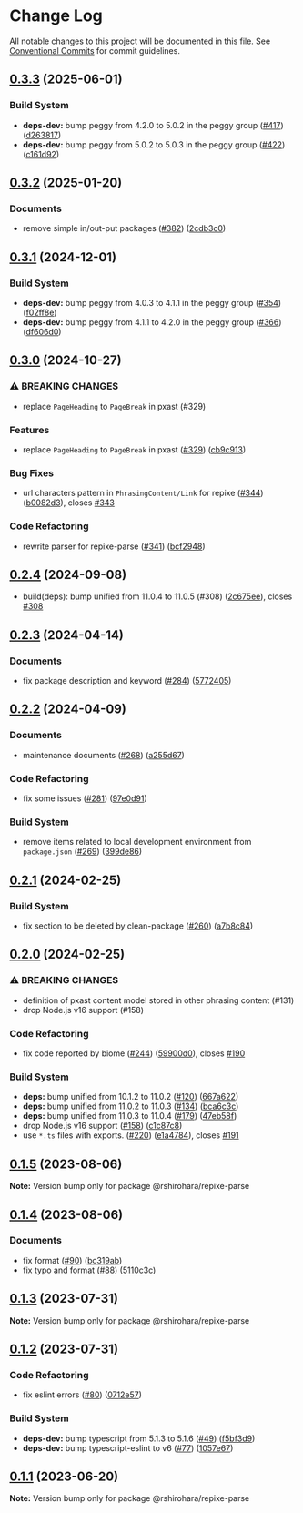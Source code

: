 # Change Log

All notable changes to this project will be documented in this file.
See [Conventional Commits](https://conventionalcommits.org) for commit guidelines.

## [0.3.3](https://github.com/RShirohara/unified-webnovel/compare/@rshirohara/repixe-parse@0.3.2...@rshirohara/repixe-parse@0.3.3) (2025-06-01)

### Build System

* **deps-dev:** bump peggy from 4.2.0 to 5.0.2 in the peggy group ([#417](https://github.com/RShirohara/unified-webnovel/issues/417)) ([d263817](https://github.com/RShirohara/unified-webnovel/commit/d263817eff9e1d816b8fd25a0f3f442c3b305041))
* **deps-dev:** bump peggy from 5.0.2 to 5.0.3 in the peggy group ([#422](https://github.com/RShirohara/unified-webnovel/issues/422)) ([c161d92](https://github.com/RShirohara/unified-webnovel/commit/c161d92f1adfc13c82c8b7a42ac8a03ce36c169b))

## [0.3.2](https://github.com/RShirohara/unified-webnovel/compare/@rshirohara/repixe-parse@0.3.1...@rshirohara/repixe-parse@0.3.2) (2025-01-20)

### Documents

* remove simple in/out-put packages  ([#382](https://github.com/RShirohara/unified-webnovel/issues/382)) ([2cdb3c0](https://github.com/RShirohara/unified-webnovel/commit/2cdb3c013a196dae581864743a3c70dd9e61026f))

## [0.3.1](https://github.com/RShirohara/unified-webnovel/compare/@rshirohara/repixe-parse@0.3.0...@rshirohara/repixe-parse@0.3.1) (2024-12-01)

### Build System

* **deps-dev:** bump peggy from 4.0.3 to 4.1.1 in the peggy group ([#354](https://github.com/RShirohara/unified-webnovel/issues/354)) ([f02ff8e](https://github.com/RShirohara/unified-webnovel/commit/f02ff8e9591e59f64307695f4d274f3ce91b370a))
* **deps-dev:** bump peggy from 4.1.1 to 4.2.0 in the peggy group ([#366](https://github.com/RShirohara/unified-webnovel/issues/366)) ([df606d0](https://github.com/RShirohara/unified-webnovel/commit/df606d0d73a868570d3d9a1b36c53ff1cd994d1d))

## [0.3.0](https://github.com/RShirohara/unified-webnovel/compare/@rshirohara/repixe-parse@0.2.4...@rshirohara/repixe-parse@0.3.0) (2024-10-27)

### ⚠ BREAKING CHANGES

* replace `PageHeading` to `PageBreak` in pxast (#329)

### Features

* replace `PageHeading` to `PageBreak` in pxast ([#329](https://github.com/RShirohara/unified-webnovel/issues/329)) ([cb9c913](https://github.com/RShirohara/unified-webnovel/commit/cb9c91302a24d994cc136017842303d5fdd4819c))

### Bug Fixes

* url characters pattern in `PhrasingContent/Link` for repixe ([#344](https://github.com/RShirohara/unified-webnovel/issues/344)) ([b0082d3](https://github.com/RShirohara/unified-webnovel/commit/b0082d35e3ed1164474b4c753d180c0917cb0263)), closes [#343](https://github.com/RShirohara/unified-webnovel/issues/343)

### Code Refactoring

* rewrite parser for repixe-parse ([#341](https://github.com/RShirohara/unified-webnovel/issues/341)) ([bcf2948](https://github.com/RShirohara/unified-webnovel/commit/bcf29480598bd0e08a4f7f714d75eabdb7924414))

## [0.2.4](https://github.com/RShirohara/unified-webnovel/compare/@rshirohara/repixe-parse@0.2.3...@rshirohara/repixe-parse@0.2.4) (2024-09-08)

* build(deps): bump unified from 11.0.4 to 11.0.5 (#308) ([2c675ee](https://github.com/RShirohara/unified-webnovel/commit/2c675ee)), closes [#308](https://github.com/RShirohara/unified-webnovel/issues/308)

## [0.2.3](https://github.com/RShirohara/unified-webnovel/compare/@rshirohara/repixe-parse@0.2.2...@rshirohara/repixe-parse@0.2.3) (2024-04-14)

### Documents

* fix package description and keyword ([#284](https://github.com/RShirohara/unified-webnovel/issues/284)) ([5772405](https://github.com/RShirohara/unified-webnovel/commit/5772405051d050e8e7a6f9fbf2e03c6b88304e54))

## [0.2.2](https://github.com/RShirohara/unified-webnovel/compare/@rshirohara/repixe-parse@0.2.1...@rshirohara/repixe-parse@0.2.2) (2024-04-09)

### Documents

* maintenance documents ([#268](https://github.com/RShirohara/unified-webnovel/issues/268)) ([a255d67](https://github.com/RShirohara/unified-webnovel/commit/a255d67a6bf5e94af9d5daf0d62c074bc0d6a5e3))

### Code Refactoring

* fix some issues ([#281](https://github.com/RShirohara/unified-webnovel/issues/281)) ([97e0d91](https://github.com/RShirohara/unified-webnovel/commit/97e0d9136b0e310dedad44e581ba70eea6d23e30))

### Build System

* remove items related to local development environment from `package.json` ([#269](https://github.com/RShirohara/unified-webnovel/issues/269)) ([399de86](https://github.com/RShirohara/unified-webnovel/commit/399de869f96a624d023e574e94a83754261b03a2))

## [0.2.1](https://github.com/RShirohara/unified-webnovel/compare/@rshirohara/repixe-parse@0.2.0...@rshirohara/repixe-parse@0.2.1) (2024-02-25)

### Build System

* fix section to be deleted by clean-package ([#260](https://github.com/RShirohara/unified-webnovel/issues/260)) ([a7b8c84](https://github.com/RShirohara/unified-webnovel/commit/a7b8c840872ac99be29995da743100d7be68281a))

## [0.2.0](https://github.com/RShirohara/unified-webnovel/compare/@rshirohara/repixe-parse@0.1.5...@rshirohara/repixe-parse@0.2.0) (2024-02-25)

### ⚠ BREAKING CHANGES

* definition of pxast content model stored in other phrasing content (#131)
* drop Node.js v16 support (#158)

### Code Refactoring

* fix code reported by biome ([#244](https://github.com/RShirohara/unified-webnovel/issues/244)) ([59900d0](https://github.com/RShirohara/unified-webnovel/commit/59900d08e01e4d6ce25cdb5da2e5ab85b18e8129)), closes [#190](https://github.com/RShirohara/unified-webnovel/issues/190)

### Build System

* **deps:** bump unified from 10.1.2 to 11.0.2 ([#120](https://github.com/RShirohara/unified-webnovel/issues/120)) ([667a622](https://github.com/RShirohara/unified-webnovel/commit/667a622f090052bc3ba6242a35b353b2cb80bca9))
* **deps:** bump unified from 11.0.2 to 11.0.3 ([#134](https://github.com/RShirohara/unified-webnovel/issues/134)) ([bca6c3c](https://github.com/RShirohara/unified-webnovel/commit/bca6c3c31fe473160d726a6e9f0c74fcc6526cc7))
* **deps:** bump unified from 11.0.3 to 11.0.4 ([#179](https://github.com/RShirohara/unified-webnovel/issues/179)) ([47eb58f](https://github.com/RShirohara/unified-webnovel/commit/47eb58f337a54ba6a91e684ce7efbef173dd2e88))
* drop Node.js v16 support ([#158](https://github.com/RShirohara/unified-webnovel/issues/158)) ([c1c87c8](https://github.com/RShirohara/unified-webnovel/commit/c1c87c89416c1a212e13d1b8efb494819e65a8f0))
* use `*.ts` files with exports. ([#220](https://github.com/RShirohara/unified-webnovel/issues/220)) ([e1a4784](https://github.com/RShirohara/unified-webnovel/commit/e1a478402b68331636da1fc9c46cb9274004ba87)), closes [#191](https://github.com/RShirohara/unified-webnovel/issues/191)

## [0.1.5](https://github.com/RShirohara/unified-webnovel/compare/@rshirohara/repixe-parse@0.1.4...@rshirohara/repixe-parse@0.1.5) (2023-08-06)

**Note:** Version bump only for package @rshirohara/repixe-parse

## [0.1.4](https://github.com/RShirohara/unified-webnovel/compare/@rshirohara/repixe-parse@0.1.3...@rshirohara/repixe-parse@0.1.4) (2023-08-06)

### Documents

* fix format ([#90](https://github.com/RShirohara/unified-webnovel/issues/90)) ([bc319ab](https://github.com/RShirohara/unified-webnovel/commit/bc319ab1cee362593f36fb2b823aa73d169c23c5))
* fix typo and format ([#88](https://github.com/RShirohara/unified-webnovel/issues/88)) ([5110c3c](https://github.com/RShirohara/unified-webnovel/commit/5110c3cc0c175a3efccfe5b857f7ef3016fa802c))

## [0.1.3](https://github.com/RShirohara/unified-webnovel/compare/@rshirohara/repixe-parse@0.1.2...@rshirohara/repixe-parse@0.1.3) (2023-07-31)

**Note:** Version bump only for package @rshirohara/repixe-parse

## [0.1.2](https://github.com/RShirohara/unified-webnovel/compare/@rshirohara/repixe-parse@0.1.1...@rshirohara/repixe-parse@0.1.2) (2023-07-31)

### Code Refactoring

* fix eslint errors ([#80](https://github.com/RShirohara/unified-webnovel/issues/80)) ([0712e57](https://github.com/RShirohara/unified-webnovel/commit/0712e5783d97f5ff044b22e575a85632feae3ffd))

### Build System

* **deps-dev:** bump typescript from 5.1.3 to 5.1.6 ([#49](https://github.com/RShirohara/unified-webnovel/issues/49)) ([f5bf3d9](https://github.com/RShirohara/unified-webnovel/commit/f5bf3d9ad316501e09d48b4df19f4da778c00567))
* **deps-dev:** bump typescript-eslint to v6 ([#77](https://github.com/RShirohara/unified-webnovel/issues/77)) ([1057e67](https://github.com/RShirohara/unified-webnovel/commit/1057e67b7430bf0fdf3bf75d7ea9615e48826ca4))

## [0.1.1](https://github.com/RShirohara/unified-webnovel/compare/@rshirohara/repixe-parse@0.1.0...@rshirohara/repixe-parse@0.1.1) (2023-06-20)

**Note:** Version bump only for package @rshirohara/repixe-parse
